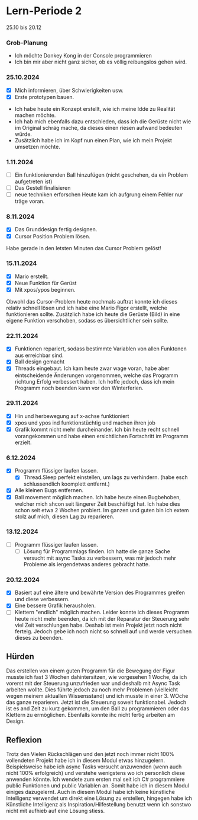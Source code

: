 # Lern-Periode 2

25.10 bis 20.12

### Grob-Planung
- Ich möchte Donkey Kong in der Console programmieren
- Ich bin mir aber nicht ganz sicher, ob es völlig reibungslos gehen wird.

### 25.10.2024
- [x] Mich informieren, über Schwierigkeiten usw.
- [x] Erste prototypen bauen.
- Ich habe heute ein Konzept erstellt, wie ich meine Idde zu Realität machen möchte.
- Ich hab mich ebenfalls dazu entschieden, dass ich die Gerüste nicht wie im Original schräg mache, da dieses einen riesen aufwand bedeuten würde.
- Zusätzlich habe ich im Kopf nun einen Plan, wie ich mein Projekt umsetzen möchte.

###  1.11.2024
- [ ] Ein funktionierenden Ball hinzufügen (nicht geschehen, da ein Problem aufgetreten ist)
- [ ] Das Gestell finalisieren
- [ ] neue techniken erforschen
Heute kam ich aufgrung einem Fehler nur träge voran.

### 8.11.2024
- [x] Das Grunddesign fertig designen.
- [x] Cursor Position Problem lösen.

Habe gerade in den letsten Minuten das Cursor Problem gelöst!

### 15.11.2024
- [x] Mario erstellt.
- [x] Neue Funktion für Gerüst
- [x] Mit xpos/ypos beginnen.

Obwohl das Cursor-Problem heute nochmals auftrat konnte ich dieses relativ schnell lösen und ich habe eine Mario Figor erstellt, welche funktionieren sollte. Zusätzlich habe ich heute die Gerüste (Bild) in eine eigene Funktion verschoben, sodass es übersichtlicher sein sollte.

### 22.11.2024
- [x] Funktionen repariert, sodass bestimmte Variablen von allen Funktonen aus erreichbar sind.
- [x] Ball design gemacht
- [x] Threads eingebaut.
Ich kam heute zwar wage voran, habe aber eintscheidende Änderungen vorgenommen, welche das Programm richtung Erfolg verbessert haben. Ich hoffe jedoch, dass ich mein Programm noch beenden kann vor den Winterferien.

### 29.11.2024
- [x] Hin und herbewegung auf x-achse funktioniert
- [x] xpos und ypos ind funktionstüchtig und machen ihren job
- [x] Grafik kommt nicht mehr durcheinander.
Ich bin heute recht schnell vorangekommen und habe einen ersichtlichen Fortschritt im Programm erzielt.  

### 6.12.2024
- [x] Programm flüssiger laufen lassen.
  - [x] Thread.Sleep perfekt einstellen, um lags zu verhindern. (habe esch schlussendlich koomplett entfernt.)
- [x] Alle kleinen Bugs entfernen.
- [x] Ball movement möglich machen.
Ich habe heute einen Bugbehoben, welcher mich shcon seit längerer Zeit beschäftigt hat. Ich habe dies schon seit etwa 2 Wochen probiert. Im ganzen und guten bin ich extem stolz auf mich, diesen Lag zu reparieren.

### 13.12.2024
- [ ] Programm flüssiger laufen lassen.
  - [ ] Lösung für Programmlags finden.
Ich hatte die ganze Sache versucht mit async Tasks zu verbessern, was mir jedoch mehr Probleme als iergendetwas anderes gebracht hatte.

### 20.12.2024
- [x] Basiert auf eine ältere und bewährte Version des Programmes greifen und diese verbessern.
- [x] Eine bessere Grafik herausholen.
- [ ] Klettern "endlich" möglich machen.
Leider konnte ich dieses Programm heute nicht mehr beenden, da ich mit der Reparatur der Steuerung sehr viel Zeit verschlungen habe. Deshab ist mein Projekt jetzt noch nicht ferteig. Jedoch gebe ich noch nicht so schnell auf und werde versuchen dieses zu beenden.

## Hürden
Das erstellen von einem guten Programm für die Bewegung der Figur musste ich fast 3 Wochen dahintersitzen, wie vorgesehen 1 Woche, da ich vorerst mit der Steuerung unzufrieden war und deshalb mit Async Task arbeiten wollte. Dies führte jedoch zu noch mehr Problemen (vielleicht wegen meinem aktuallen Wissensstand) und ich musste in einer 3. WOche das ganze reparieren. Jetzt ist die Steuerung soweit funktionabel. Jedoch ist es and Zeit zu kurz gekommen, um den Ball zu programmieren oder das Klettern zu ermöglichen. Ebenfalls konnte ihc nicht fertig arbeiten am Design.

## Reflexion
Trotz den Vielen Rückschlägen und den jetzt noch immer nicht 100% vollendeten Projekt habe ich in diesem Modul etwas hinzugelern. Beispielsweise habe ich async Tasks versucht anzuwenden (wenn auch nicht 100% erfolgreich) und verstehe wenigstens wo ich personlich diese anwenden könnte. Ich wendete zum ersten mal seit ich C# programmiere public Funktionen und public Variablen an. Somit habe ich in diesem Modul einiges dazugelernt. Auch in diesem Modul habe ich keine künstliche Intelligenz verwendet um direkt eine Lösung zu erstellen, hingegen habe ich Künstliche Intelligenz als Inspiration/Hilfestellung benutzt wenn ich sonstwo nicht mit aufhieb auf eine Lösung stiess.
